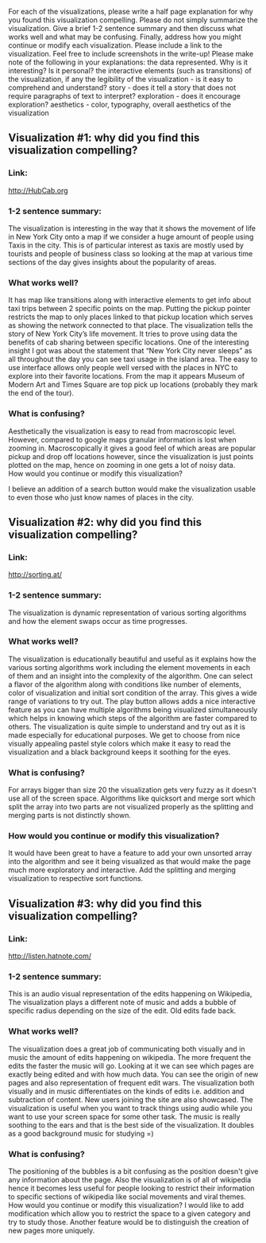 For each of the visualizations, please write a half page explanation for why you found this visualization compelling. Please do not simply summarize the visualization. Give a brief 1-2 sentence summary and then discuss what works well and what may be confusing. Finally, address how you might continue or modify each visualization. Please include a link to the visualization. Feel free to include screenshots in the write-up!
Please make note of the following in your explanations:
the data represented. Why is it interesting? Is it personal?
the interactive elements (such as transitions) of the visualization, if any
the legibility of the visualization - is it easy to comprehend and understand?
story - does it tell a story that does not require paragraphs of text to interpret?
exploration - does it encourage exploration?
aesthetics - color, typography, overall aesthetics of the visualization


## Visualization #1: why did you find this visualization compelling?


### Link:

http://HubCab.org

### 1-2 sentence summary:

The visualization is interesting in the way that it shows the movement of life in New York City onto a map if we consider a huge amount of people using Taxis in the city. This is of particular interest as taxis are mostly used by tourists and people of business class so looking at the map at various time sections of the day gives insights about the popularity of areas. 

### What works well? 

It has map like transitions along with interactive elements to get info about taxi trips between 2 specific points on the map. Putting the pickup pointer restricts the map to only places linked to that pickup location which serves as showing the network connected to that place.
The visualization tells the story of New York City’s life movement. It tries to prove using data the benefits of cab sharing between specific locations. One of the interesting insight I got was about the statement that “New York City never sleeps” as all throughout the day you can see taxi usage in the island area.
The easy to use interface allows only people well versed with the places in NYC to explore into their favorite locations. From the map it appears Museum of Modern Art and Times Square are top pick up locations (probably they mark the end of the tour). 

### What is confusing?

Aesthetically the visualization is easy to read from macroscopic level. However, compared to google maps granular information is lost when zooming in.
Macroscopically it gives a good feel of which areas are popular pickup and drop off locations however, since the visualization is just points plotted on the map, hence on zooming in one gets a lot of noisy data.   
How would you continue or modify this visualization?

I believe an addition of a search button would make the visualization usable to even those who just know names of places in the city.
   

## Visualization #2: why did you find this visualization compelling?
### Link:
http://sorting.at/

### 1-2 sentence summary:

The visualization is dynamic representation of various sorting algorithms and how the element swaps occur as time progresses. 

### What works well?

The visualization is educationally beautiful and useful as it explains how the various sorting algorithms work including the element movements in each of them and an insight into the complexity of the algorithm.
One can select a flavor of the algorithm along with conditions like number of elements, color of visualization and initial sort condition of the array. This gives a wide range of variations to try out.
The play button allows adds a nice interactive feature as you can have multiple algorithms being visualized simultaneously which helps in knowing which steps of the algorithm are faster compared to others.
The visualization is quite simple to understand and try out as it is made especially for educational purposes.
We get to choose from nice visually appealing pastel style colors which make it easy to read the visualization and a black background keeps it soothing for the eyes. 

### What is confusing?

For arrays bigger than size 20 the visualization gets very fuzzy as it doesn't use all of the screen space.
Algorithms like quicksort and merge sort which split the array into two parts are not visualized properly as the splitting and merging parts is not distinctly shown. 

### How would you continue or modify this visualization?

It would have been great to have a feature to add your own unsorted array into the algorithm and see it being visualized as that would make the page much more exploratory and interactive. 
Add the splitting and merging visualization to respective sort functions.

## Visualization #3: why did you find this visualization compelling?
### Link:
http://listen.hatnote.com/

### 1-2 sentence summary:
This is an audio visual representation of the edits happening on Wikipedia, The visualization plays a different note of music and adds a bubble of specific radius depending on the size of the edit. Old edits fade back. 

### What works well?

The visualization does a great job of communicating both visually and in music the amount of edits happening on wikipedia. The more frequent the edits the faster the music will go. Looking at it we can see which pages are exactly being edited and with how much data. You can see the origin of new pages and also representation of frequent edit wars. 
The visualization both visually and in music differentiates on the kinds of edits i.e. addition and subtraction of content. New users joining the site are also showcased. The visualization is useful when you want to track things using audio while you want to use your screen space for some other task. 
The music is really soothing to the ears and that is the best side of the visualization. It doubles as a good background music for studying =)

### What is confusing?
The positioning of the bubbles is a bit confusing as the position doesn't give any information about the page. Also the visualization is of all of wikipedia hence it becomes less useful for people looking to restrict their information to specific sections of wikipedia like social movements and viral themes. 
How would you continue or modify this visualization?
I would like to add modification which allow you to restrict the space to a given category and try to study those. Another feature would be to distinguish the creation of new pages more uniquely. 
